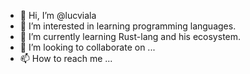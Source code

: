 - 👋 Hi, I’m @lucviala
- 👀 I’m interested in learning programming languages.
- 🌱 I’m currently learning Rust-lang and his ecosystem.
- 💞️ I’m looking to collaborate on ...
- 📫 How to reach me ...

<!---
lucviala/lucviala is a ✨ special ✨ repository because its `README.md` (this file) appears on your GitHub profile.
You can click the Preview link to take a look at your changes.
--->
